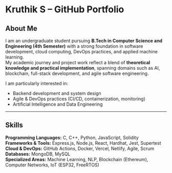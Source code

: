 # Kruthik S – GitHub Portfolio

## About Me
I am an undergraduate student pursuing **B.Tech in Computer Science and Engineering (4th Semester)** with a strong foundation in software development, cloud computing, DevOps practices, and applied machine learning.  
My academic journey and project work reflect a blend of **theoretical knowledge and practical implementation**, spanning domains such as AI, blockchain, full-stack development, and agile software engineering.

I am particularly interested in:  
- Backend development and system design  
- Agile & DevOps practices (CI/CD, containerization, monitoring)   
- Artificial Intelligence and Data Engineering

---

## Skills
**Programming Languages:** C, C++, Python, JavaScript, Solidity  
**Frameworks & Tools:** Express.js, Node.js, React, Hardhat, Jest, Supertest  
**Cloud & DevOps:** GitHub Actions, Docker, Vercel, Netlify, Agile, Scrum  
**Databases:** MongoDB, MySQL  
**Specialized Areas:** Machine Learning, NLP, Blockchain (Ethereum), Computer Networks, IoT (ESP32, FreeRTOS)
